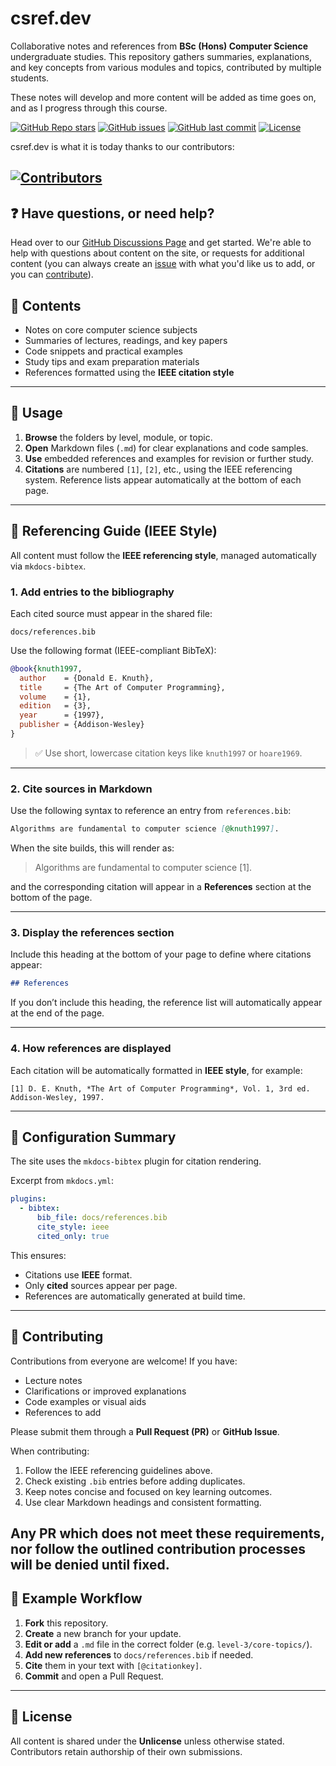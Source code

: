 # csref.dev

Collaborative notes and references from **BSc (Hons) Computer Science** undergraduate studies.
This repository gathers summaries, explanations, and key concepts from various modules and topics, contributed by multiple students.

These notes will develop and more content will be added as time goes on, and as I progress through this course.

[![GitHub Repo stars](https://img.shields.io/github/stars/jaysalw/csref.dev?style=for-the-badge&logo=github)](https://github.com/jaysalw/csref.dev/stargazers)
[![GitHub issues](https://img.shields.io/github/issues/jaysalw/csref.dev?style=for-the-badge)](https://github.com/jaysalw/csref.dev/issues)
[![GitHub last commit](https://img.shields.io/github/last-commit/jaysalw/csref.dev?style=for-the-badge&logo=git)](https://github.com/jaysalw/csref.dev/commits/main)
[![License](https://img.shields.io/github/license/jaysalw/csref.dev?style=for-the-badge)](https://github.com/jaysalw/csref.dev/blob/main/LICENSE)

csref.dev is what it is today thanks to our contributors:

[![Contributors](https://contrib.rocks/image?repo=jaysalw/csref.dev)](https://github.com/jaysalw/csref.dev/graphs/contributors)
---

## ❓ Have questions, or need help?
Head over to our [GitHub Discussions Page](https://github.com/jaysalw/csref.dev/discussions) and get started. We're able to help with questions about content on the site, or requests for additional content (you can always create an [issue](https://github.com/jaysalw/csref.dev/issues) with what you'd like us to add, or you can [contribute](https://csref.dev/contributing/)).

## 🧩 Contents

* Notes on core computer science subjects
* Summaries of lectures, readings, and key papers
* Code snippets and practical examples
* Study tips and exam preparation materials
* References formatted using the **IEEE citation style**

---

## 🚀 Usage

1. **Browse** the folders by level, module, or topic.
2. **Open** Markdown files (`.md`) for clear explanations and code samples.
3. **Use** embedded references and examples for revision or further study.
4. **Citations** are numbered `[1]`, `[2]`, etc., using the IEEE referencing system.
   Reference lists appear automatically at the bottom of each page.

---

## 🧠 Referencing Guide (IEEE Style)

All content must follow the **IEEE referencing style**, managed automatically via `mkdocs-bibtex`.

### 1. Add entries to the bibliography

Each cited source must appear in the shared file:

```
docs/references.bib
```

Use the following format (IEEE-compliant BibTeX):

```bibtex
@book{knuth1997,
  author    = {Donald E. Knuth},
  title     = {The Art of Computer Programming},
  volume    = {1},
  edition   = {3},
  year      = {1997},
  publisher = {Addison-Wesley}
}
```

> ✅ Use short, lowercase citation keys like `knuth1997` or `hoare1969`.

---

### 2. Cite sources in Markdown

Use the following syntax to reference an entry from `references.bib`:

```markdown
Algorithms are fundamental to computer science [@knuth1997].
```

When the site builds, this will render as:

> Algorithms are fundamental to computer science [1].

and the corresponding citation will appear in a **References** section at the bottom of the page.

---

### 3. Display the references section

Include this heading at the bottom of your page to define where citations appear:

```markdown
## References
```

If you don’t include this heading, the reference list will automatically appear at the end of the page.

---

### 4. How references are displayed

Each citation will be automatically formatted in **IEEE style**, for example:

```text
[1] D. E. Knuth, *The Art of Computer Programming*, Vol. 1, 3rd ed. Addison-Wesley, 1997.
```

---

## 🧱 Configuration Summary

The site uses the `mkdocs-bibtex` plugin for citation rendering.

Excerpt from `mkdocs.yml`:

```yaml
plugins:
  - bibtex:
      bib_file: docs/references.bib
      cite_style: ieee
      cited_only: true
```

This ensures:

* Citations use **IEEE** format.
* Only **cited** sources appear per page.
* References are automatically generated at build time.

---

## 🤝 Contributing

Contributions from everyone are welcome!
If you have:

* Lecture notes
* Clarifications or improved explanations
* Code examples or visual aids
* References to add

Please submit them through a **Pull Request (PR)** or **GitHub Issue**.

When contributing:

1. Follow the IEEE referencing guidelines above.
2. Check existing `.bib` entries before adding duplicates.
3. Keep notes concise and focused on key learning outcomes.
4. Use clear Markdown headings and consistent formatting.

Any PR which does not meet these requirements, nor follow the outlined contribution processes will be denied until fixed.
---

## 🧭 Example Workflow

1. **Fork** this repository.
2. **Create** a new branch for your update.
3. **Edit or add** a `.md` file in the correct folder (e.g. `level-3/core-topics/`).
4. **Add new references** to `docs/references.bib` if needed.
5. **Cite** them in your text with `[@citationkey]`.
6. **Commit** and open a Pull Request.

---

## 📄 License

All content is shared under the **Unlicense** unless otherwise stated.
Contributors retain authorship of their own submissions.
